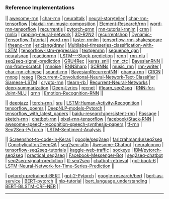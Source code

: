 ### Reference Implementations

|| [awesome-rnn](https://github.com/kjw0612/awesome-rnn) | [char-rnn](https://github.com/karpathy/char-rnn) | [neuraltalk](https://github.com/karpathy/neuraltalk) | [neural-storyteller](https://github.com/ryankiros/neural-storyteller) | [char-rnn-tensorflow](https://github.com/sherjilozair/char-rnn-tensorflow) | [biaxial-rnn-music-composition](https://github.com/hexahedria/biaxial-rnn-music-composition) | [Element-Research/rnn](https://github.com/Element-Research/rnn) | [word-rnn-tensorflow](https://github.com/hunkim/word-rnn-tensorflow) | [recurrentjs](https://github.com/karpathy/recurrentjs) | [pytorch-qrnn](https://github.com/salesforce/pytorch-qrnn) | [rnn-tutorial-rnnlm](https://github.com/dennybritz/rnn-tutorial-rnnlm) | [crnn](https://github.com/bgshih/crnn) | [rnnlib](https://github.com/szcom/rnnlib) | [rapping-neural-network](https://github.com/robbiebarrat/rapping-neural-network) | [3D-R2N2](https://github.com/chrischoy/3D-R2N2) | [recurrentshop](https://github.com/farizrahman4u/recurrentshop) | [Dynamic-Tensorflow-Tutorial](https://github.com/KnHuq/Dynamic-Tensorflow-Tutorial) | [word-rnn](https://github.com/larspars/word-rnn) | [faster-rnnlm](https://github.com/yandex/faster-rnnlm) | [tensorflow-rnn-shakespeare](https://github.com/martin-gorner/tensorflow-rnn-shakespeare) | [theano-rnn](https://github.com/gwtaylor/theano-rnn) | [ericjang/draw](https://github.com/ericjang/draw) | [Multilabel-timeseries-classification-with-LSTM](https://github.com/aqibsaeed/Multilabel-timeseries-classification-with-LSTM) | [tensorflow-lstm-regression](https://github.com/mouradmourafiq/tensorflow-lstm-regression) | [textgenrnn](https://github.com/minimaxir/textgenrnn) | [sequence_gan](https://github.com/ofirnachum/sequence_gan) | [neuralsnap](https://github.com/rossgoodwin/neuralsnap) | [reactionrnn](https://github.com/minimaxir/reactionrnn) | [LSTM---Stock-prediction](https://github.com/jgpavez/LSTM---Stock-prediction) | [rcnn](https://github.com/taolei87/rcnn) | [rnn-nlu](https://github.com/HadoopIt/rnn-nlu) | [seq2seq-signal-prediction](https://github.com/guillaume-chevalier/seq2seq-signal-prediction) | [GRU4Rec](https://github.com/hidasib/GRU4Rec) | [keras_snli](https://github.com/Smerity/keras_snli) | [rnn_ctc](https://github.com/rakeshvar/rnn_ctc) | [BayesianRNN](https://github.com/yaringal/BayesianRNN) | [rnn-from-scratch](https://github.com/pangolulu/rnn-from-scratch) | [rnnoise](https://github.com/xiph/rnnoise) | [RNNSharp](https://github.com/zhongkaifu/RNNSharp) | [SCRNNs](https://github.com/facebookarchive/SCRNNs) | [music_rnn](https://github.com/yoavz/music_rnn) | [rnn-writer](https://github.com/robinsloan/rnn-writer) | [char-rnn-chinese](https://github.com/zhangzibin/char-rnn-chinese) | [sound-rnn](https://github.com/johnglover/sound-rnn) | [BayesianRecurrentNN](https://github.com/mirceamironenco/BayesianRecurrentNN) | [obama-rnn](https://github.com/samim23/obama-rnn) | [CRCN](https://github.com/cesc-park/CRCN) | [rnnpg](https://github.com/XingxingZhang/rnnpg) | [reseg](https://github.com/fvisin/reseg) | [Recurrent-Convolutional-Neural-Network-Text-Classifier](https://github.com/airalcorn2/Recurrent-Convolutional-Neural-Network-Text-Classifier) | [Siamese-LSTM](https://github.com/aditya1503/Siamese-LSTM) | [crypto-rnn](https://github.com/greydanus/crypto-rnn) | [tlearn-rb
](https://github.com/josephwilk/tlearn-rb) | [Recurrent-Neural-Networks](https://github.com/mohammadpz/Recurrent-Neural-Networks) | [deep-summarization](https://github.com/harpribot/deep-summarization) | [Deep-Lyrics](https://github.com/tonybeltramelli/Deep-Lyrics) | [recnet](https://github.com/joergfranke/recnet) | [tflearn_seq2seq](https://github.com/ichuang/tflearn_seq2seq) | [RNN-for-Joint-NLU](https://github.com/DSKSD/RNN-for-Joint-NLU) | [qrnn](https://github.com/DingKe/qrnn) | [Emotion-Recognition-RNN](https://github.com/saebrahimi/Emotion-Recognition-RNN) || 

|| [deepjazz](https://github.com/jisungk/deepjazz) | [torch-rnn
](https://github.com/jcjohnson/torch-rnn) | [sru](https://github.com/taolei87/sru) | [LSTM-Human-Activity-Recognition](https://github.com/guillaume-chevalier/LSTM-Human-Activity-Recognition) | [tensorflow_poems](https://github.com/jinfagang/tensorflow_poems) | [DeepNLP-models-Pytorch](https://github.com/DSKSD/DeepNLP-models-Pytorch) | [tensorflow_with_latest_papers](https://github.com/NickShahML/tensorflow_with_latest_papers) | [baidu-research/persistent-rnn](https://github.com/baidu-research/persistent-rnn) | [Passage](https://github.com/IndicoDataSolutions/Passage) | [sketch-rnn](https://github.com/hardmaru/sketch-rnn) | [chatbot-rnn](https://github.com/pender/chatbot-rnn) | [pixel-rnn-tensorflow](https://github.com/carpedm20/pixel-rnn-tensorflow) | [facebook/Stack-RNN](https://github.com/facebook/Stack-RNN) | [awesome-speech-recognition-speech-synthesis-papers](https://github.com/zzw922cn/awesome-speech-recognition-speech-synthesis-papers) | [tf-rnn](https://github.com/dennybritz/tf-rnn) | [Seq2Seq-PyTorch](https://github.com/MaximumEntropy/Seq2Seq-PyTorch) | [LSTM-Sentiment-Analysis](https://github.com/adeshpande3/LSTM-Sentiment-Analysis) || 

|| [Screenshot-to-code-in-Keras](https://github.com/emilwallner/Screenshot-to-code-in-Keras) | [google/seq2seq](https://github.com/google/seq2seq) | [farizrahman4u/seq2seq](https://github.com/farizrahman4u/seq2seq) | [Conchylicultor/DeepQA](https://github.com/Conchylicultor/DeepQA) | [seq2seq-attn](https://github.com/harvardnlp/seq2seq-attn) | [Awesome-Chatbot](https://github.com/fendouai/Awesome-Chatbot) | [neuralconvo](https://github.com/macournoyer/neuralconvo) | [tensorflow-seq2seq-tutorials](https://github.com/ematvey/tensorflow-seq2seq-tutorials) | [kaggle-web-traffic](https://github.com/Arturus/kaggle-web-traffic) | [sockeye](https://github.com/awslabs/sockeye) | [IBM/pytorch-seq2seq](https://github.com/IBM/pytorch-seq2seq) | [practical_seq2seq](https://github.com/suriyadeepan/practical_seq2seq) | [Facebook-Messenger-Bot](https://github.com/adeshpande3/Facebook-Messenger-Bot) | [seq2seq-chatbot](https://github.com/tensorlayer/seq2seq-chatbot) | [seq2seq-signal-prediction](https://github.com/guillaume-chevalier/seq2seq-signal-prediction) | [tf-seq2seq](https://github.com/JayParks/tf-seq2seq) | [chatbot-retrieval](https://github.com/dennybritz/chatbot-retrieval) | [got-book-6](https://github.com/zackthoutt/got-book-6) | [LSTM-Neural-Network-for-Time-Series-Prediction](https://github.com/jaungiers/LSTM-Neural-Network-for-Time-Series-Prediction) ||


| [pytorch-pretrained-BERT](https://github.com/huggingface/pytorch-pretrained-BERT) | [gpt-2-Pytorch](https://github.com/graykode/gpt-2-Pytorch) | [google-research/bert](https://github.com/google-research/bert) | [bert-as-service](https://github.com/hanxiao/bert-as-service) | [BERT-pytorch](https://github.com/codertimo/BERT-pytorch) || [nlp-tutorial](https://github.com/graykode/nlp-tutorial) | [bert_language_understanding](https://github.com/brightmart/bert_language_understanding) | [BERT-BiLSTM-CRF-NER](https://github.com/macanv/BERT-BiLSTM-CRF-NER) ||


-----------
